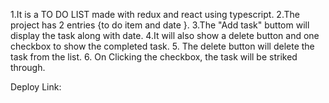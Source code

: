 1.It is a TO DO LIST made with redux and react using typescript.
2.The project has 2 entries {to do item and date }.
3.The "Add task" buttom will display the task along with date.
4.It will also show a delete button and one checkbox to show the completed task.
5. The delete button will delete the task from the list.
6. On Clicking the checkbox, the task will be striked through.

Deploy Link: 